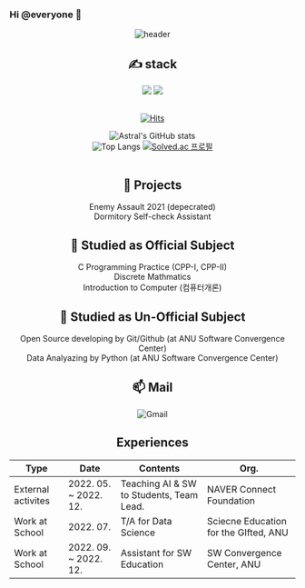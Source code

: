 ### Hi @everyone 👋


<div align=center>
 
![header](https://capsule-render.vercel.app/api?type=waving&color=auto&height=300&section=header&text=Testify&fontSize=90&animation=fadeIn&fontAlignY=38&desc=To%20be%20the%20Nice%20%Teacher&descAlignY=60&descAlign=62)
 
<div align=center><h2>✍ stack </h2></div>
<img src="https://img.shields.io/badge/C-A8B9CC?style=for-the-badge&logo=c&logoColor=white">
<img src="https://img.shields.io/badge/Python-3776AB?style=for-the-badge&logo=Python&logoColor=black">

<div align=center><h2></h2></div>
 
[![Hits](https://hits.seeyoufarm.com/api/count/incr/badge.svg?url=https%3A%2F%2Fgithub.com%2FAstralEUD&count_bg=%2379C83D&title_bg=%23555555&icon=&icon_color=%23E7E7E7&title=hits&edge_flat=false)](https://hits.seeyoufarm.com)
 
![Astral's GitHub stats](https://github-readme-stats.vercel.app/api?username=AstralEUD&count_private=true) <br/>
![Top Langs](https://github-readme-stats.vercel.app/api/top-langs/?username=AstralEUD&layout=compact)
[![Solved.ac 프로필](http://mazassumnida.wtf/api/v2/generate_badge?boj=testify1118)](https://solved.ac/testify1118)<br/>
<br>

<div align=center><h2>💬 Projects </h2></div>
Enemy Assault 2021 (depecrated) <br/>
Dormitory Self-check Assistant <br/>
<div align=center><h2>📝 Studied as Official Subject </h2></div>
C Programming Practice (CPP-I, CPP-II) <br/>
Discrete Mathmatics <br/>
Introduction to Computer (컴퓨터개론) <br/>

 <div align=center><h2>📒 Studied as Un-Official Subject </h2></div>
Open Source developing by Git/Github (at ANU Software Convergence Center)<br/>
Data Analyazing by Python (at ANU Software Convergence Center)<br/>
 
 <div align=center><h2>📫 Mail </h2></div>
 
![Gmail](https://img.shields.io/badge/Gmail-d14836?style=flat-square&logo=Gmail&logoColor=white&link=mailto:testify1118@gmail.com")
 
<div align=center><h2>Experiences </h2></div>
 
| Type               | Date                  | Contents                                 | Org.                                  |
|--------------------|-----------------------|------------------------------------------|---------------------------------------|
| External activites | 2022. 05. ~ 2022. 12. | Teaching AI & SW to Students, Team Lead. | NAVER Connect Foundation              |
| Work at School     | 2022. 07.             | T/A for Data Science                     | Sciecne Education for the GIfted, ANU |
| Work at School     | 2022. 09. ~ 2022. 12. | Assistant for SW Education               | SW Convergence Center, ANU            |

 </div>

<!-- Special Thx to HarimKang, for the table contents -->
